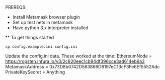 PREREQS:
* Install Metamask browser plugin
* Set up test nets in metamask
* Have python 3.x interpreter installed


** To get things started

```
cp config.example.ini config.ini
```

Update the config.ini data.
These worked at the time:
EthereumNode = https://ropsten.infura.io/v3/2c820eec1cb94df396cce3ad614eb9a3
MetamaskAddress = 0x73D8b0742D563869D8197eC13cF3Fe6Ef5552Adc
PrivateKeySecret = Anything
